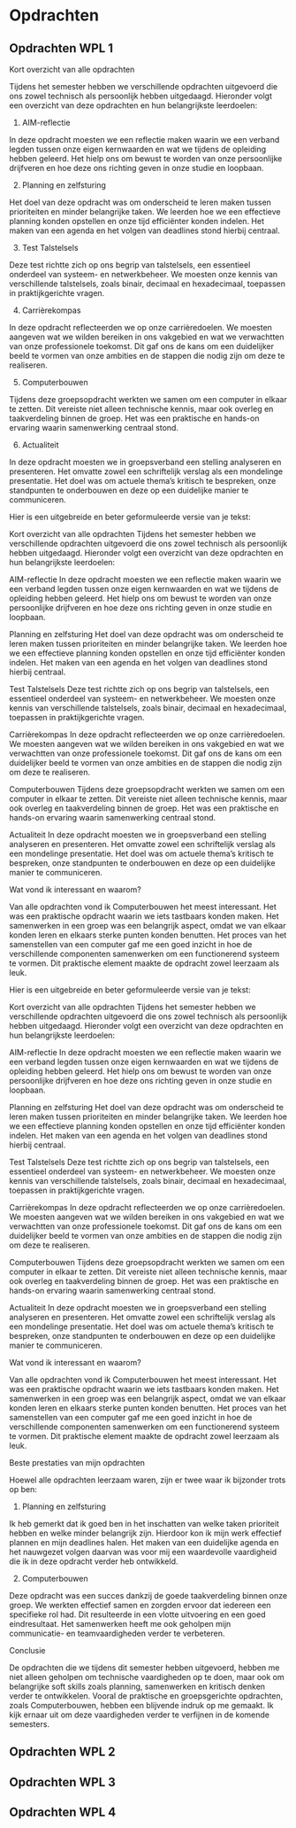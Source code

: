 # Opdrachten
## Opdrachten WPL 1

Kort overzicht van alle opdrachten

Tijdens het semester hebben we verschillende opdrachten uitgevoerd die ons zowel technisch als persoonlijk hebben uitgedaagd. Hieronder volgt een overzicht van deze opdrachten en hun belangrijkste leerdoelen:

1. AIM-reflectie

In deze opdracht moesten we een reflectie maken waarin we een verband legden tussen onze eigen kernwaarden en wat we tijdens de opleiding hebben geleerd. Het hielp ons om bewust te worden van onze persoonlijke drijfveren en hoe deze ons richting geven in onze studie en loopbaan.

2. Planning en zelfsturing

Het doel van deze opdracht was om onderscheid te leren maken tussen prioriteiten en minder belangrijke taken. We leerden hoe we een effectieve planning konden opstellen en onze tijd efficiënter konden indelen. Het maken van een agenda en het volgen van deadlines stond hierbij centraal.

3. Test Talstelsels

Deze test richtte zich op ons begrip van talstelsels, een essentieel onderdeel van systeem- en netwerkbeheer. We moesten onze kennis van verschillende talstelsels, zoals binair, decimaal en hexadecimaal, toepassen in praktijkgerichte vragen.

4. Carrièrekompas

In deze opdracht reflecteerden we op onze carrièredoelen. We moesten aangeven wat we wilden bereiken in ons vakgebied en wat we verwachtten van onze professionele toekomst. Dit gaf ons de kans om een duidelijker beeld te vormen van onze ambities en de stappen die nodig zijn om deze te realiseren.

5. Computerbouwen

Tijdens deze groepsopdracht werkten we samen om een computer in elkaar te zetten. Dit vereiste niet alleen technische kennis, maar ook overleg en taakverdeling binnen de groep. Het was een praktische en hands-on ervaring waarin samenwerking centraal stond.

6. Actualiteit

In deze opdracht moesten we in groepsverband een stelling analyseren en presenteren. Het omvatte zowel een schriftelijk verslag als een mondelinge presentatie. Het doel was om actuele thema’s kritisch te bespreken, onze standpunten te onderbouwen en deze op een duidelijke manier te communiceren.


Hier is een uitgebreide en beter geformuleerde versie van je tekst:

Kort overzicht van alle opdrachten
Tijdens het semester hebben we verschillende opdrachten uitgevoerd die ons zowel technisch als persoonlijk hebben uitgedaagd. Hieronder volgt een overzicht van deze opdrachten en hun belangrijkste leerdoelen:

AIM-reflectie
In deze opdracht moesten we een reflectie maken waarin we een verband legden tussen onze eigen kernwaarden en wat we tijdens de opleiding hebben geleerd. Het hielp ons om bewust te worden van onze persoonlijke drijfveren en hoe deze ons richting geven in onze studie en loopbaan.

Planning en zelfsturing
Het doel van deze opdracht was om onderscheid te leren maken tussen prioriteiten en minder belangrijke taken. We leerden hoe we een effectieve planning konden opstellen en onze tijd efficiënter konden indelen. Het maken van een agenda en het volgen van deadlines stond hierbij centraal.

Test Talstelsels
Deze test richtte zich op ons begrip van talstelsels, een essentieel onderdeel van systeem- en netwerkbeheer. We moesten onze kennis van verschillende talstelsels, zoals binair, decimaal en hexadecimaal, toepassen in praktijkgerichte vragen.

Carrièrekompas
In deze opdracht reflecteerden we op onze carrièredoelen. We moesten aangeven wat we wilden bereiken in ons vakgebied en wat we verwachtten van onze professionele toekomst. Dit gaf ons de kans om een duidelijker beeld te vormen van onze ambities en de stappen die nodig zijn om deze te realiseren.

Computerbouwen
Tijdens deze groepsopdracht werkten we samen om een computer in elkaar te zetten. Dit vereiste niet alleen technische kennis, maar ook overleg en taakverdeling binnen de groep. Het was een praktische en hands-on ervaring waarin samenwerking centraal stond.

Actualiteit
In deze opdracht moesten we in groepsverband een stelling analyseren en presenteren. Het omvatte zowel een schriftelijk verslag als een mondelinge presentatie. Het doel was om actuele thema’s kritisch te bespreken, onze standpunten te onderbouwen en deze op een duidelijke manier te communiceren.

Wat vond ik interessant en waarom?

Van alle opdrachten vond ik Computerbouwen het meest interessant. Het was een praktische opdracht waarin we iets tastbaars konden maken. Het samenwerken in een groep was een belangrijk aspect, omdat we van elkaar konden leren en elkaars sterke punten konden benutten. Het proces van het samenstellen van een computer gaf me een goed inzicht in hoe de verschillende componenten samenwerken om een functionerend systeem te vormen. Dit praktische element maakte de opdracht zowel leerzaam als leuk.


Hier is een uitgebreide en beter geformuleerde versie van je tekst:

Kort overzicht van alle opdrachten
Tijdens het semester hebben we verschillende opdrachten uitgevoerd die ons zowel technisch als persoonlijk hebben uitgedaagd. Hieronder volgt een overzicht van deze opdrachten en hun belangrijkste leerdoelen:

AIM-reflectie
In deze opdracht moesten we een reflectie maken waarin we een verband legden tussen onze eigen kernwaarden en wat we tijdens de opleiding hebben geleerd. Het hielp ons om bewust te worden van onze persoonlijke drijfveren en hoe deze ons richting geven in onze studie en loopbaan.

Planning en zelfsturing
Het doel van deze opdracht was om onderscheid te leren maken tussen prioriteiten en minder belangrijke taken. We leerden hoe we een effectieve planning konden opstellen en onze tijd efficiënter konden indelen. Het maken van een agenda en het volgen van deadlines stond hierbij centraal.

Test Talstelsels
Deze test richtte zich op ons begrip van talstelsels, een essentieel onderdeel van systeem- en netwerkbeheer. We moesten onze kennis van verschillende talstelsels, zoals binair, decimaal en hexadecimaal, toepassen in praktijkgerichte vragen.

Carrièrekompas
In deze opdracht reflecteerden we op onze carrièredoelen. We moesten aangeven wat we wilden bereiken in ons vakgebied en wat we verwachtten van onze professionele toekomst. Dit gaf ons de kans om een duidelijker beeld te vormen van onze ambities en de stappen die nodig zijn om deze te realiseren.

Computerbouwen
Tijdens deze groepsopdracht werkten we samen om een computer in elkaar te zetten. Dit vereiste niet alleen technische kennis, maar ook overleg en taakverdeling binnen de groep. Het was een praktische en hands-on ervaring waarin samenwerking centraal stond.

Actualiteit
In deze opdracht moesten we in groepsverband een stelling analyseren en presenteren. Het omvatte zowel een schriftelijk verslag als een mondelinge presentatie. Het doel was om actuele thema’s kritisch te bespreken, onze standpunten te onderbouwen en deze op een duidelijke manier te communiceren.

Wat vond ik interessant en waarom?

Van alle opdrachten vond ik Computerbouwen het meest interessant. Het was een praktische opdracht waarin we iets tastbaars konden maken. Het samenwerken in een groep was een belangrijk aspect, omdat we van elkaar konden leren en elkaars sterke punten konden benutten. Het proces van het samenstellen van een computer gaf me een goed inzicht in hoe de verschillende componenten samenwerken om een functionerend systeem te vormen. Dit praktische element maakte de opdracht zowel leerzaam als leuk.

Beste prestaties van mijn opdrachten

Hoewel alle opdrachten leerzaam waren, zijn er twee waar ik bijzonder trots op ben:

1. Planning en zelfsturing

Ik heb gemerkt dat ik goed ben in het inschatten van welke taken prioriteit hebben en welke minder belangrijk zijn. Hierdoor kon ik mijn werk effectief plannen en mijn deadlines halen. Het maken van een duidelijke agenda en het nauwgezet volgen daarvan was voor mij een waardevolle vaardigheid die ik in deze opdracht verder heb ontwikkeld.

2. Computerbouwen

Deze opdracht was een succes dankzij de goede taakverdeling binnen onze groep. We werkten effectief samen en zorgden ervoor dat iedereen een specifieke rol had. Dit resulteerde in een vlotte uitvoering en een goed eindresultaat. Het samenwerken heeft me ook geholpen mijn communicatie- en teamvaardigheden verder te verbeteren.

Conclusie

De opdrachten die we tijdens dit semester hebben uitgevoerd, hebben me niet alleen geholpen om technische vaardigheden op te doen, maar ook om belangrijke soft skills zoals planning, samenwerken en kritisch denken verder te ontwikkelen. Vooral de praktische en groepsgerichte opdrachten, zoals Computerbouwen, hebben een blijvende indruk op me gemaakt. Ik kijk ernaar uit om deze vaardigheden verder te verfijnen in de komende semesters.




## Opdrachten WPL 2

## Opdrachten WPL 3

## Opdrachten WPL 4

